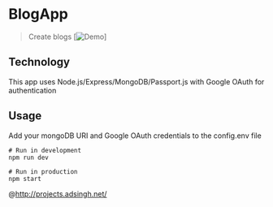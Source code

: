 # BlogApp

> Create blogs
[![Demo](demo.gif)]

## Technology
This app uses Node.js/Express/MongoDB/Passport.js with Google OAuth for authentication

## Usage

Add your mongoDB URI and Google OAuth credentials to the config.env file

```
# Run in development
npm run dev

# Run in production
npm start
```
@http://projects.adsingh.net/


